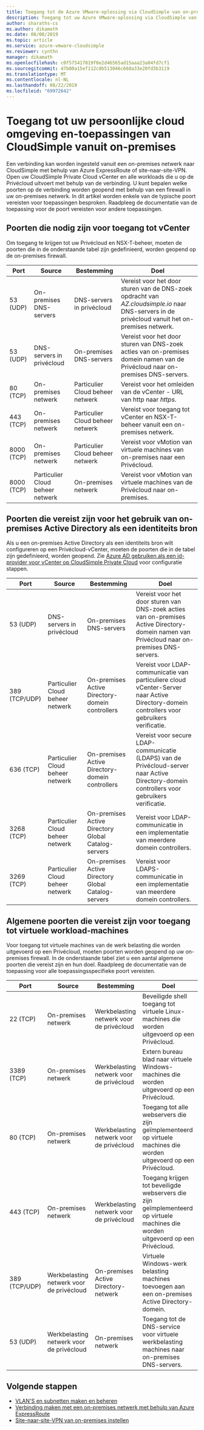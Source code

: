 ```yaml
---
title: Toegang tot de Azure VMware-oplossing via CloudSimple van on-premises
description: Toegang tot uw Azure VMware-oplossing via CloudSimple van uw on-premises netwerk via een firewall
author: sharaths-cs
ms.author: dikamath
ms.date: 08/08/2019
ms.topic: article
ms.service: azure-vmware-cloudsimple
ms.reviewer: cynthn
manager: dikamath
ms.openlocfilehash: c0f575417819f0e2d46565ad15aaa23a04fd7cf1
ms.sourcegitcommit: 47b00a15ef112c8b513046c668a33e20fd3b3119
ms.translationtype: MT
ms.contentlocale: nl-NL
ms.lasthandoff: 08/22/2019
ms.locfileid: "69972642"
---
```

# <a name="accessing-your-cloudsimple-private-cloud-environment-and-applications-from-on-premises"></a>Toegang tot uw persoonlijke cloud omgeving en-toepassingen van CloudSimple vanuit on-premises

Een verbinding kan worden ingesteld vanuit een on-premises netwerk naar CloudSimple met behulp van Azure ExpressRoute of site-naar-site-VPN.  Open uw CloudSimple Private Cloud vCenter en alle workloads die u op de Privécloud uitvoert met behulp van de verbinding.  U kunt bepalen welke poorten op de verbinding worden geopend met behulp van een firewall in uw on-premises netwerk.  In dit artikel worden enkele van de typische poort vereisten voor toepassingen besproken.  Raadpleeg de documentatie van de toepassing voor de poort vereisten voor andere toepassingen.

## <a name="ports-required-for-accessing-vcenter"></a>Poorten die nodig zijn voor toegang tot vCenter

Om toegang te krijgen tot uw Privécloud en NSX-T-beheer, moeten de poorten die in de onderstaande tabel zijn gedefinieerd, worden geopend op de on-premises firewall.  

| Port       | Source                           | Bestemming                      | Doel                                                                                                                |
|------------|----------------------------------|----------------------------------|------------------------------------------------------------------------------------------------------------------------|
| 53 (UDP)   | On-premises DNS-servers          | DNS-servers in privécloud        | Vereist voor het door sturen van de DNS-zoek opdracht van *AZ.cloudsimple.io* naar DNS-servers in de privécloud vanuit het on-premises netwerk.       |
| 53 (UDP)   | DNS-servers in privécloud        | On-premises DNS-servers          | Vereist voor het door sturen van DNS-zoek acties van on-premises domein namen van de Privécloud naar on-premises DNS-servers. |
| 80 (TCP)   | On-premises netwerk              | Particulier Cloud beheer netwerk | Vereist voor het omleiden van de vCenter *-* URL van http naar *https*.                                                           |
| 443 (TCP)  | On-premises netwerk              | Particulier Cloud beheer netwerk | Vereist voor toegang tot vCenter en NSX-T-beheer vanuit een on-premises netwerk.                                             |
| 8000 (TCP) | On-premises netwerk              | Particulier Cloud beheer netwerk | Vereist voor vMotion van virtuele machines van on-premises naar een Privécloud.                                            |
| 8000 (TCP) | Particulier Cloud beheer netwerk | On-premises netwerk              | Vereist voor vMotion van virtuele machines van de Privécloud naar on-premises.                                            |

## <a name="ports-required-for-using-on-premises-active-directory-as-an-identity-source"></a>Poorten die vereist zijn voor het gebruik van on-premises Active Directory als een identiteits bron

Als u een on-premises Active Directory als een identiteits bron wilt configureren op een Privécloud-vCenter, moeten de poorten die in de tabel zijn gedefinieerd, worden geopend.  Zie [Azure AD gebruiken als een id-provider voor vCenter op CloudSimple Private Cloud](https://docs.azure.cloudsimple.com/azure-ad/) voor configuratie stappen.

| Port         | Source                           | Bestemming                                         | Doel                                                                                                                                          |
|--------------|----------------------------------|-----------------------------------------------------|--------------------------------------------------------------------------------------------------------------------------------------------------|
| 53 (UDP)      | DNS-servers in privécloud        | On-premises DNS-servers                             | Vereist voor het door sturen van DNS-zoek acties van on-premises Active Directory-domein namen van Privécloud naar on-premises DNS-servers.          |
| 389 (TCP/UDP) | Particulier Cloud beheer netwerk | On-premises Active Directory-domein controllers     | Vereist voor LDAP-communicatie van particuliere cloud vCenter-Server naar Active Directory-domein controllers voor gebruikers verificatie.                |
| 636 (TCP)     | Particulier Cloud beheer netwerk | On-premises Active Directory-domein controllers     | Vereist voor secure LDAP-communicatie (LDAPS) van de Privécloud-server naar Active Directory-domein controllers voor gebruikers verificatie. |
| 3268 (TCP)    | Particulier Cloud beheer netwerk | On-premises Active Directory Global Catalog-servers | Vereist voor LDAP-communicatie in een implementatie van meerdere domein controllers.                                                                        |
| 3269 (TCP)    | Particulier Cloud beheer netwerk | On-premises Active Directory Global Catalog-servers | Vereist voor LDAPS-communicatie in een implementatie van meerdere domein controllers.                                                                       |                                           |

## <a name="common-ports-required-for-accessing-workload-virtual-machines"></a>Algemene poorten die vereist zijn voor toegang tot virtuele workload-machines

Voor toegang tot virtuele machines van de werk belasting die worden uitgevoerd op een Privécloud, moeten poorten worden geopend op uw on-premises firewall.  In de onderstaande tabel ziet u een aantal algemene poorten die vereist zijn en hun doel.  Raadpleeg de documentatie van de toepassing voor alle toepassingsspecifieke poort vereisten.

| Port         | Source                         | Bestemming                          | Doel                                                                              |
|--------------|--------------------------------|--------------------------------------|--------------------------------------------------------------------------------------|
| 22 (TCP)      | On-premises netwerk            | Werkbelasting netwerk voor de privécloud       | Beveiligde shell toegang tot virtuele Linux-machines die worden uitgevoerd op een Privécloud.              |
| 3389 (TCP)    | On-premises netwerk            | Werkbelasting netwerk voor de privécloud       | Extern bureau blad naar virtuele Windows-machines die worden uitgevoerd op een Privécloud.                 |
| 80 (TCP)      | On-premises netwerk            | Werkbelasting netwerk voor de privécloud       | Toegang tot alle webservers die zijn geïmplementeerd op virtuele machines die worden uitgevoerd op een Privécloud.        |
| 443 (TCP)     | On-premises netwerk            | Werkbelasting netwerk voor de privécloud       | Toegang krijgen tot beveiligde webservers die zijn geïmplementeerd op virtuele machines die worden uitgevoerd op een Privécloud. |
| 389 (TCP/UDP) | Werkbelasting netwerk voor de privécloud | On-premises Active Directory-netwerk | Virtuele Windows-werk belasting machines toevoegen aan een on-premises Active Directory-domein.       |
| 53 (UDP)      | Werkbelasting netwerk voor de privécloud | On-premises netwerk                  | Toegang tot de DNS-service voor virtuele werkbelasting machines naar on-premises DNS-servers.         |

## <a name="next-steps"></a>Volgende stappen

* [VLAN'S en subnetten maken en beheren](https://docs.azure.cloudsimple.com/create-vlan-subnet/)
* [Verbinding maken met een on-premises netwerk met behulp van Azure ExpressRoute](https://docs.azure.cloudsimple.com/on-premises-connection/)
* [Site-naar-site-VPN van on-premises instellen](https://docs.azure.cloudsimple.com/vpn-gateway/)
